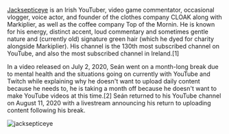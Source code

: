 [Jacksepticeye](https://www.youtube.com/@jacksepticeye) is an Irish YouTuber, video game commentator, occasional vlogger, voice actor, and founder of the clothes company CLOAK along with Markiplier, as well as the coffee company Top of the Mornin. He is known for his energy, distinct accent, loud commentary and sometimes gentle nature and (currently old) signature green hair (which he dyed for charity alongside Markiplier). His channel is the 130th most subscribed channel on YouTube, and also the most subscribed channel in Ireland.[1]

In a video released on July 2, 2020, Seán went on a month-long break due to mental health and the situations going on currently with YouTube and Twitch while explaining why he doesn't want to upload daily content because he needs to, he is taking a month off because he doesn't want to make YouTube videos at this time.[2] Seán returned to his YouTube channel on August 11, 2020 with a livestream announcing his return to uploading content following his break.

![jacksepticeye](https://github.com/user-attachments/assets/78bf89ef-d91f-4695-b882-1ae53cf73c29)

